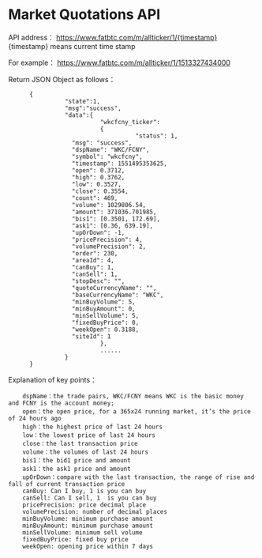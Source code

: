 # Market Quotations API

API address：
          https://www.fatbtc.com/m/allticker/1/{timestamp}
         {timestamp} means current time stamp

For example：
          https://www.fatbtc.com/m/allticker/1/1513327434000
   

Return JSON Object as follows：

          {
                    "state":1,
                    "msg":"success",
                    "data":{
                              "wkcfcny_ticker":
                              {
                                        "status": 1,
				      "msg": "success",
				      "dspName": "WKC/FCNY",
				      "symbol": "wkcfcny",
				      "timestamp": 1551495353625,
				      "open": 0.3712,
				      "high": 0.3762,
				      "low": 0.3527,
				      "close": 0.3554,
				      "count": 469,
				      "volume": 1029806.54,
				      "amount": 371036.701985,
				      "bis1": [0.3501, 172.69],
				      "ask1": [0.36, 639.19],
				      "upOrDown": -1,
				      "pricePrecision": 4,
				      "volumePrecision": 2,
				      "order": 230,
				      "areaId": 4,
				      "canBuy": 1,
				      "canSell": 1,
				      "stopDesc": "",
				      "quoteCurrencyName": "",
				      "baseCurrencyName": "WKC",
				      "minBuyVolume": 5,
				      "minBuyAmount": 0,
				      "minSellVolume": 5,
				      "fixedBuyPrice": 0,
				      "weekOpen": 0.3188,
				      "siteId": 1
                              },
                              ......
                    }
          }


Explanation of key points：

		dspName：the trade pairs, WKC/FCNY means WKC is the basic money and FCNY is the account money;
		open：the open price, for a 365x24 running market, it’s the price of 24 hours ago
		high：the highest price of last 24 hours
		low：the lowest price of last 24 hours
		close：the last transaction price
		volume：the volumes of last 24 hours
		bis1：the bid1 price and amount
		ask1：the ask1 price and amount
		upOrDown：compare with the last transaction, the range of rise and fall of current transaction price
		canBuy: Can I buy, 1 is you can buy
		canSell: Can I sell, 1  is you can buy
		pricePrecision: price decimal place
		volumePrecision: number of decimal places
		minBuyVolume: minimum purchase amount
		minBuyAmount: minimum purchase amount
		minSellVolume: minimum sell volume
		fixedBuyPrice: fixed buy price
		weekOpen: opening price within 7 days
	  
